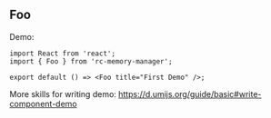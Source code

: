 
## Foo

Demo:

```tsx
import React from 'react';
import { Foo } from 'rc-memory-manager';

export default () => <Foo title="First Demo" />;
```

More skills for writing demo: https://d.umijs.org/guide/basic#write-component-demo
